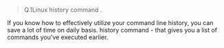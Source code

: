 
>Q.1Linux history command .

If you know how to effectively utilize your command line history, you can save a lot of time on daily basis.
history command - that gives you a list of commands you've executed earlier.

